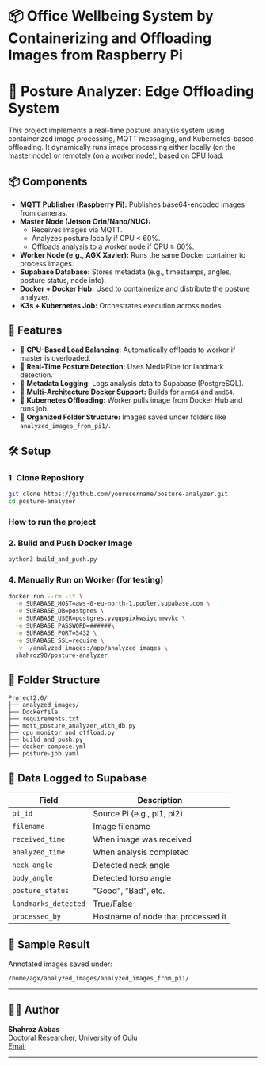 
# 📦 Office Wellbeing System by Containerizing and Offloading Images from Raspberry Pi




# 🧠 Posture Analyzer: Edge Offloading System

This project implements a real-time posture analysis system using containerized image processing, MQTT messaging, and Kubernetes-based offloading. It dynamically runs image processing either locally (on the master node) or remotely (on a worker node), based on CPU load.

## 📦 Components

- **MQTT Publisher (Raspberry Pi):** Publishes base64-encoded images from cameras.
- **Master Node (Jetson Orin/Nano/NUC):**
  - Receives images via MQTT.
  - Analyzes posture locally if CPU < 60%.
  - Offloads analysis to a worker node if CPU ≥ 60%.
- **Worker Node (e.g., AGX Xavier):** Runs the same Docker container to process images.
- **Supabase Database:** Stores metadata (e.g., timestamps, angles, posture status, node info).
- **Docker + Docker Hub:** Used to containerize and distribute the posture analyzer.
- **K3s + Kubernetes Job:** Orchestrates execution across nodes.

## 🚀 Features

- 🔁 **CPU-Based Load Balancing:** Automatically offloads to worker if master is overloaded.
- 📸 **Real-Time Posture Detection:** Uses MediaPipe for landmark detection.
- 🧠 **Metadata Logging:** Logs analysis data to Supabase (PostgreSQL).
- 🐳 **Multi-Architecture Docker Support:** Builds for `arm64` and `amd64`.
- 🔁 **Kubernetes Offloading:** Worker pulls image from Docker Hub and runs job.
- 📁 **Organized Folder Structure:** Images saved under folders like `analyzed_images_from_pi1/`.

## 🛠️ Setup

### 1. Clone Repository
```bash
git clone https://github.com/yourusername/posture-analyzer.git
cd posture-analyzer
```
### How to run the project
### 2. Build and Push Docker Image
```bash
python3 build_and_push.py
```



### 4. Manually Run on Worker (for testing)
```bash
docker run --rm -it \
  -e SUPABASE_HOST=aws-0-eu-north-1.pooler.supabase.com \
  -e SUPABASE_DB=postgres \
  -e SUPABASE_USER=postgres.yvqqpgixkwsiychmwvkc \
  -e SUPABASE_PASSWORD=######\
  -e SUPABASE_PORT=5432 \
  -e SUPABASE_SSL=require \
  -v ~/analyzed_images:/app/analyzed_images \
  shahroz90/posture-analyzer
```

## 📂 Folder Structure

```
Project2.0/
├── analyzed_images/
├── Dockerfile
├── requirements.txt
├── mqtt_posture_analyzer_with_db.py
├── cpu_monitor_and_offload.py
├── build_and_push.py
├── docker-compose.yml
├── posture-job.yaml
```

## 🧠 Data Logged to Supabase

| Field              | Description                           |
|-------------------|---------------------------------------|
| `pi_id`           | Source Pi (e.g., pi1, pi2)             |
| `filename`        | Image filename                        |
| `received_time`   | When image was received               |
| `analyzed_time`   | When analysis completed               |
| `neck_angle`      | Detected neck angle                   |
| `body_angle`      | Detected torso angle                  |
| `posture_status`  | "Good", "Bad", etc.                   |
| `landmarks_detected` | True/False                        |
| `processed_by`    | Hostname of node that processed it    |

## 📸 Sample Result

Annotated images saved under:

```
/home/agx/analyzed_images/analyzed_images_from_pi1/
```

---

## 🧑‍💻 Author

**Shahroz Abbas**  
Doctoral Researcher, University of Oulu  
[Email](mailto:shahroz.abbas@oulu.fi)

---


